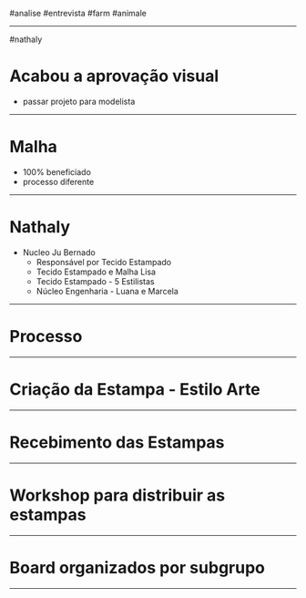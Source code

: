 #analise #entrevista #farm #animale 

---

#nathaly 

# Acabou a aprovação visual
- passar projeto para modelista

---

# Malha
- 100% beneficiado
- processo diferente

---

# Nathaly
- Nucleo Ju Bernado
	- Responsável por Tecido Estampado
	- Tecido Estampado e Malha Lisa
	- Tecido Estampado - 5 Estilistas
	- Núcleo Engenharia - Luana e Marcela

---

# Processo

---

# Criação da Estampa - Estilo Arte

---

# Recebimento das Estampas

---

# Workshop para distribuir as estampas

---

# Board organizados por subgrupo

---






